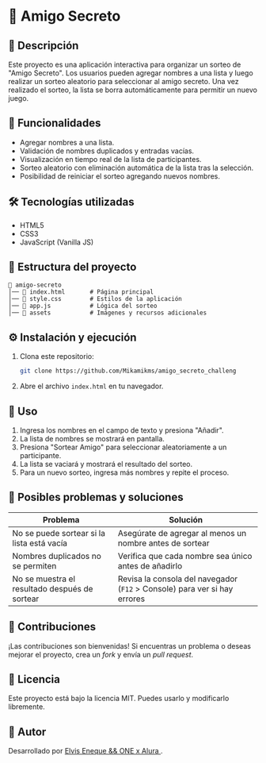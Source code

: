 # 🎉 Amigo Secreto

## 📌 Descripción

Este proyecto es una aplicación interactiva para organizar un sorteo de "Amigo Secreto". Los usuarios pueden agregar nombres a una lista y luego realizar un sorteo aleatorio para seleccionar al amigo secreto. Una vez realizado el sorteo, la lista se borra automáticamente para permitir un nuevo juego.

## 🚀 Funcionalidades

- Agregar nombres a una lista.
- Validación de nombres duplicados y entradas vacías.
- Visualización en tiempo real de la lista de participantes.
- Sorteo aleatorio con eliminación automática de la lista tras la selección.
- Posibilidad de reiniciar el sorteo agregando nuevos nombres.

## 🛠️ Tecnologías utilizadas

- HTML5
- CSS3
- JavaScript (Vanilla JS)

## 📂 Estructura del proyecto

```
📂 amigo-secreto
│── 📄 index.html       # Página principal
│── 📄 style.css        # Estilos de la aplicación
│── 📄 app.js           # Lógica del sorteo
│── 📂 assets           # Imágenes y recursos adicionales
```

## ⚙️ Instalación y ejecución

1. Clona este repositorio:
   ```bash
   git clone https://github.com/Mikamikms/amigo_secreto_challeng
   ```
2. Abre el archivo `index.html` en tu navegador.

## 📖 Uso

1. Ingresa los nombres en el campo de texto y presiona "Añadir".
2. La lista de nombres se mostrará en pantalla.
3. Presiona "Sortear Amigo" para seleccionar aleatoriamente a un participante.
4. La lista se vaciará y mostrará el resultado del sorteo.
5. Para un nuevo sorteo, ingresa más nombres y repite el proceso.

## 🐞 Posibles problemas y soluciones

| Problema                                      | Solución                                                                  |
| --------------------------------------------- | ------------------------------------------------------------------------- |
| No se puede sortear si la lista está vacía    | Asegúrate de agregar al menos un nombre antes de sortear                  |
| Nombres duplicados no se permiten             | Verifica que cada nombre sea único antes de añadirlo                      |
| No se muestra el resultado después de sortear | Revisa la consola del navegador (`F12` > Console) para ver si hay errores |

## 🤝 Contribuciones

¡Las contribuciones son bienvenidas! Si encuentras un problema o deseas mejorar el proyecto, crea un *fork* y envía un *pull request*.

## 📜 Licencia

Este proyecto está bajo la licencia MIT. Puedes usarlo y modificarlo libremente.

## 🎯 Autor

Desarrollado por [Elvis Eneque && ONE x Alura ](https://github.com/Mikamikms).

